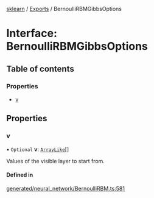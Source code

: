 [sklearn](../readme.md) / [Exports](../modules.md) / BernoulliRBMGibbsOptions

# Interface: BernoulliRBMGibbsOptions

## Table of contents

### Properties

- [v](BernoulliRBMGibbsOptions.md#v)

## Properties

### v

• `Optional` **v**: [`ArrayLike`](../modules.md#arraylike)[]

Values of the visible layer to start from.

#### Defined in

[generated/neural_network/BernoulliRBM.ts:581](https://github.com/transitive-bullshit/scikit-learn-ts/blob/367336a/packages/sklearn/src/generated/neural_network/BernoulliRBM.ts#L581)

